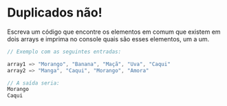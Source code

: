 # Duplicados não!

Escreva um código que encontre os elementos em comum que existem em dois arrays e imprima no console quais são esses elementos, um a um.

```java
// Exemplo com as seguintes entradas:

array1 => "Morango", "Banana", "Maçã", "Uva", "Caqui"
array2 => "Manga", "Caqui", "Morango", "Amora"

// A saída seria:
Morango
Caqui
```
